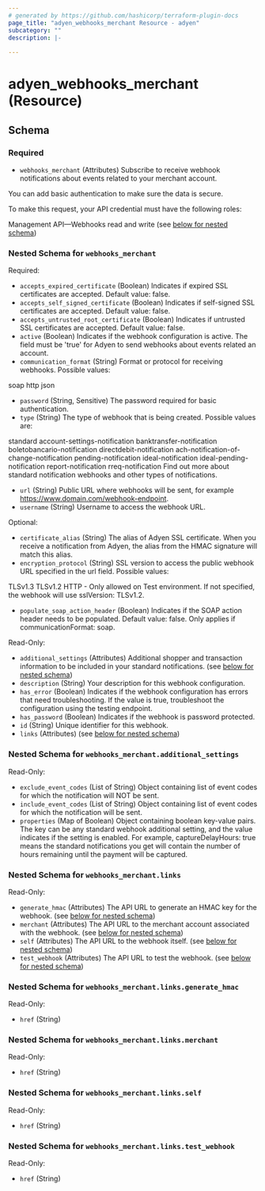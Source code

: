 ```yaml
---
# generated by https://github.com/hashicorp/terraform-plugin-docs
page_title: "adyen_webhooks_merchant Resource - adyen"
subcategory: ""
description: |-
  
---
```


# adyen_webhooks_merchant (Resource)





<!-- schema generated by tfplugindocs -->
## Schema

### Required

- `webhooks_merchant` (Attributes) Subscribe to receive webhook notifications about events related to your merchant account.

You can add basic authentication to make sure the data is secure.

To make this request, your API credential must have the following roles:

Management API—Webhooks read and write (see [below for nested schema](#nestedatt--webhooks_merchant))

<a id="nestedatt--webhooks_merchant"></a>
### Nested Schema for `webhooks_merchant`

Required:

- `accepts_expired_certificate` (Boolean) Indicates if expired SSL certificates are accepted. Default value: false.
- `accepts_self_signed_certificate` (Boolean) Indicates if self-signed SSL certificates are accepted. Default value: false.
- `accepts_untrusted_root_certificate` (Boolean) Indicates if untrusted SSL certificates are accepted. Default value: false.
- `active` (Boolean) Indicates if the webhook configuration is active. The field must be 'true' for Adyen to send webhooks about events related an account.
- `communication_format` (String) Format or protocol for receiving webhooks. Possible values:

soap
http
json
- `password` (String, Sensitive) The password required for basic authentication.
- `type` (String) The type of webhook that is being created. Possible values are:

standard
account-settings-notification
banktransfer-notification
boletobancario-notification
directdebit-notification
ach-notification-of-change-notification
pending-notification
ideal-notification
ideal-pending-notification
report-notification
rreq-notification
Find out more about standard notification webhooks and other types of notifications.
- `url` (String) Public URL where webhooks will be sent, for example https://www.domain.com/webhook-endpoint.
- `username` (String) Username to access the webhook URL.

Optional:

- `certificate_alias` (String) The alias of Adyen SSL certificate. When you receive a notification from Adyen, the alias from the HMAC signature will match this alias.
- `encryption_protocol` (String) SSL version to access the public webhook URL specified in the url field. Possible values:

TLSv1.3
TLSv1.2
HTTP - Only allowed on Test environment.
If not specified, the webhook will use sslVersion: TLSv1.2.
- `populate_soap_action_header` (Boolean) Indicates if the SOAP action header needs to be populated. Default value: false. Only applies if communicationFormat: soap.

Read-Only:

- `additional_settings` (Attributes) Additional shopper and transaction information to be included in your standard notifications. (see [below for nested schema](#nestedatt--webhooks_merchant--additional_settings))
- `description` (String) Your description for this webhook configuration.
- `has_error` (Boolean) Indicates if the webhook configuration has errors that need troubleshooting. If the value is true, troubleshoot the configuration using the testing endpoint.
- `has_password` (Boolean) Indicates if the webhook is password protected.
- `id` (String) Unique identifier for this webhook.
- `links` (Attributes) (see [below for nested schema](#nestedatt--webhooks_merchant--links))

<a id="nestedatt--webhooks_merchant--additional_settings"></a>
### Nested Schema for `webhooks_merchant.additional_settings`

Read-Only:

- `exclude_event_codes` (List of String) Object containing list of event codes for which the notification will NOT be sent.
- `include_event_codes` (List of String) Object containing list of event codes for which the notification will be sent.
- `properties` (Map of Boolean) Object containing boolean key-value pairs. The key can be any standard webhook additional setting, and the value indicates if the setting is enabled. For example, captureDelayHours: true means the standard notifications you get will contain the number of hours remaining until the payment will be captured.


<a id="nestedatt--webhooks_merchant--links"></a>
### Nested Schema for `webhooks_merchant.links`

Read-Only:

- `generate_hmac` (Attributes) The API URL to generate an HMAC key for the webhook. (see [below for nested schema](#nestedatt--webhooks_merchant--links--generate_hmac))
- `merchant` (Attributes) The API URL to the merchant account associated with the webhook. (see [below for nested schema](#nestedatt--webhooks_merchant--links--merchant))
- `self` (Attributes) The API URL to the webhook itself. (see [below for nested schema](#nestedatt--webhooks_merchant--links--self))
- `test_webhook` (Attributes) The API URL to test the webhook. (see [below for nested schema](#nestedatt--webhooks_merchant--links--test_webhook))

<a id="nestedatt--webhooks_merchant--links--generate_hmac"></a>
### Nested Schema for `webhooks_merchant.links.generate_hmac`

Read-Only:

- `href` (String)


<a id="nestedatt--webhooks_merchant--links--merchant"></a>
### Nested Schema for `webhooks_merchant.links.merchant`

Read-Only:

- `href` (String)


<a id="nestedatt--webhooks_merchant--links--self"></a>
### Nested Schema for `webhooks_merchant.links.self`

Read-Only:

- `href` (String)


<a id="nestedatt--webhooks_merchant--links--test_webhook"></a>
### Nested Schema for `webhooks_merchant.links.test_webhook`

Read-Only:

- `href` (String)
